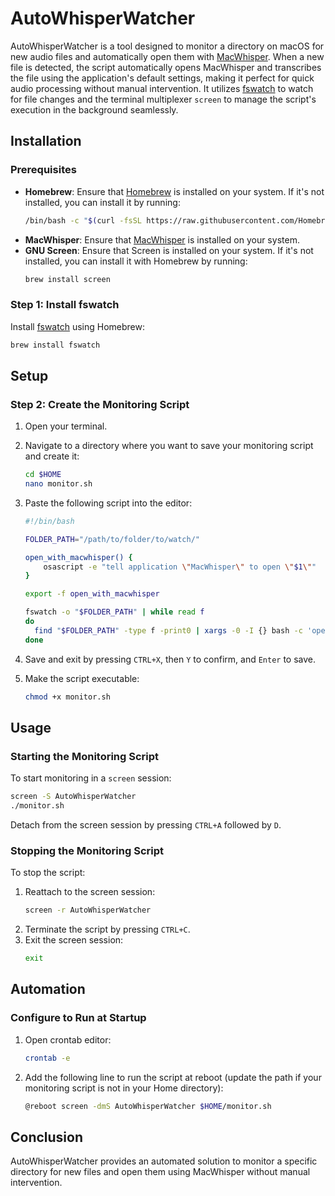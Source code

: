 # AutoWhisperWatcher

AutoWhisperWatcher is a tool designed to monitor a directory on macOS for new audio files and automatically open them with [MacWhisper](https://goodsnooze.gumroad.com/l/macwhisper). When a new file is detected, the script automatically opens MacWhisper and transcribes the file using the application's default settings, making it perfect for quick audio processing without manual intervention. It utilizes [fswatch](https://github.com/emcrisostomo/fswatch) to watch for file changes and the terminal multiplexer `screen` to manage the script's execution in the background seamlessly.

## Installation

### Prerequisites

- **Homebrew**: Ensure that [Homebrew](https://brew.sh) is installed on your system. If it's not installed, you can install it by running:
  ```bash
  /bin/bash -c "$(curl -fsSL https://raw.githubusercontent.com/Homebrew/install/HEAD/install.sh)"
  ```
- **MacWhisper**: Ensure that [MacWhisper](https://goodsnooze.gumroad.com/l/macwhisper) is installed on your system.
- **GNU Screen**: Ensure that Screen is installed on your system. If it's not installed, you can install it with Homebrew by running:
  ```bash
  brew install screen
  ```

### Step 1: Install fswatch

Install [fswatch](https://github.com/emcrisostomo/fswatch) using Homebrew:

```bash
brew install fswatch
```

## Setup

### Step 2: Create the Monitoring Script

1. Open your terminal.
2. Navigate to a directory where you want to save your monitoring script and create it:
   ```bash
   cd $HOME
   nano monitor.sh
   ```
3. Paste the following script into the editor:
   ```bash
   #!/bin/bash

   FOLDER_PATH="/path/to/folder/to/watch/"

   open_with_macwhisper() {
       osascript -e "tell application \"MacWhisper\" to open \"$1\""
   }

   export -f open_with_macwhisper

   fswatch -o "$FOLDER_PATH" | while read f
   do
     find "$FOLDER_PATH" -type f -print0 | xargs -0 -I {} bash -c 'open_with_macwhisper "$@"' _ {}
   done
   ```
4. Save and exit by pressing `CTRL+X`, then `Y` to confirm, and `Enter` to save.

5. Make the script executable:
   ```bash
   chmod +x monitor.sh
   ```

## Usage

### Starting the Monitoring Script

To start monitoring in a `screen` session:

```bash
screen -S AutoWhisperWatcher
./monitor.sh
```

Detach from the screen session by pressing `CTRL+A` followed by `D`.

### Stopping the Monitoring Script

To stop the script:

1. Reattach to the screen session:
   ```bash
   screen -r AutoWhisperWatcher
   ```
2. Terminate the script by pressing `CTRL+C`.
3. Exit the screen session:
   ```bash
   exit
   ```

## Automation

### Configure to Run at Startup

1. Open crontab editor:
   ```bash
   crontab -e
   ```
2. Add the following line to run the script at reboot (update the path if your monitoring script is not in your Home directory):
   ```bash
   @reboot screen -dmS AutoWhisperWatcher $HOME/monitor.sh
   ```

## Conclusion

AutoWhisperWatcher provides an automated solution to monitor a specific directory for new files and open them using MacWhisper without manual intervention.
